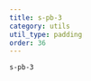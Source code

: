 ```yaml
---
title: s-pb-3
category: utils
util_type: padding
order: 36
---
```

<div class="s-pb-3">
  <code>s-pb-3</code>
</div>